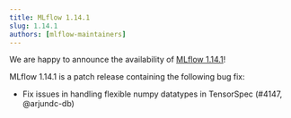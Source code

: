```yaml
---
title: MLflow 1.14.1
slug: 1.14.1
authors: [mlflow-maintainers]
---
```


We are happy to announce the availability of [MLflow 1.14.1](https://github.com/mlflow/mlflow/releases/tag/v1.14.1)!

MLflow 1.14.1 is a patch release containing the following bug fix:

- Fix issues in handling flexible numpy datatypes in TensorSpec (#4147, @arjundc-db)
